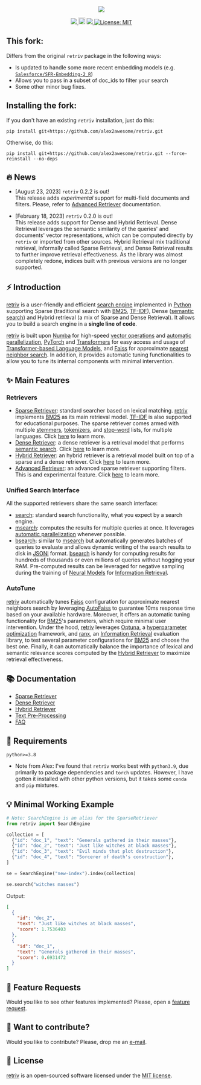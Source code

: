 <div align="center">
  <img src="https://repository-images.githubusercontent.com/566840861/ce7eeed0-7454-4aff-9073-235a83eeb6e7">
</div>

<p align="center">
  <!-- Python -->
  <a href="https://www.python.org" alt="Python">
      <img src="https://badges.aleen42.com/src/python.svg" />
  </a>
  <!-- Version -->
  <a href="https://badge.fury.io/py/retriv"><img src="https://badge.fury.io/py/retriv.svg" alt="PyPI version" height="18"></a>
  <!-- Docs -->
  <!-- <a href="https://amenra.github.io/retriv"><img src="https://img.shields.io/badge/docs-passing-<COLOR>.svg" alt="Documentation Status"></a> -->
  <!-- Black -->
  <a href="https://github.com/psf/black" alt="Code style: black">
      <img src="https://img.shields.io/badge/code%20style-black-000000.svg" />
  </a>
  <!-- License -->
  <a href="https://lbesson.mit-license.org/"><img src="https://img.shields.io/badge/License-MIT-blue.svg" alt="License: MIT"></a>
  <!-- Google Colab -->
  <!-- <a href="https://colab.research.google.com/github/AmenRa/retriv/blob/master/notebooks/1_overview.ipynb"> -->
      <!-- <img src="https://colab.research.google.com/assets/colab-badge.svg" alt="Open In Colab"/> -->
  </a>
</p>

## This fork: 

Differs from the original `retriv` package in the following ways:
* Is updated to handle some more recent embedding models (e.g. [`Salesforce/SFR-Embedding-2_R`](https://huggingface.co/Salesforce/SFR-Embedding-2_R))
* Allows you to pass in a subset of doc_ids to filter your search
* Some other minor bug fixes.

## Installing the fork:

If you don't have an existing `retriv` installation, just do this:

`pip install git+https://github.com/alex2awesome/retriv.git`

Otherwise, do this:

`pip install git+https://github.com/alex2awesome/retriv.git --force-reinstall --no-deps`

## 🔥 News
- [August 23, 2023] `retriv` 0.2.2 is out!  
This release adds _experimental_ support for multi-field documents and filters.
Please, refer to [Advanced Retriever](https://github.com/AmenRa/retriv/blob/main/docs/advanced_retriever.md) documentation.

- [February 18, 2023] `retriv` 0.2.0 is out!  
This release adds support for Dense and Hybrid Retrieval.
Dense Retrieval leverages the semantic similarity of the queries' and documents' vector representations, which can be computed directly by `retriv` or imported from other sources.
Hybrid Retrieval mix traditional retrieval, informally called Sparse Retrieval,  and Dense Retrieval results to further improve retrieval effectiveness.
As the library was almost completely redone, indices built with previous versions are no longer supported.

## ⚡️ Introduction

[retriv](https://github.com/AmenRa/retriv) is a user-friendly and efficient [search engine](https://en.wikipedia.org/wiki/Search_engine) implemented in [Python](https://en.wikipedia.org/wiki/Python_(programming_language)) supporting Sparse (traditional search with [BM25](https://en.wikipedia.org/wiki/Okapi_BM25), [TF-IDF](https://en.wikipedia.org/wiki/Tf–idf)), Dense ([semantic search](https://en.wikipedia.org/wiki/Semantic_search)) and Hybrid retrieval (a mix of Sparse and Dense Retrieval).
It allows you to build a search engine in a __single line of code__.

[retriv](https://github.com/AmenRa/retriv) is built upon [Numba](https://github.com/numba/numba) for high-speed [vector operations](https://en.wikipedia.org/wiki/Automatic_vectorization) and [automatic parallelization](https://en.wikipedia.org/wiki/Automatic_parallelization), [PyTorch](https://pytorch.org) and [Transformers](https://huggingface.co/docs/transformers/index) for easy access and usage of [Transformer-based Language Models](https://web.stanford.edu/~jurafsky/slp3/10.pdf), and [Faiss](https://github.com/facebookresearch/faiss) for approximate [nearest neighbor search](https://en.wikipedia.org/wiki/Nearest_neighbor_search).
In addition, it provides automatic tuning functionalities to allow you to tune its internal components with minimal intervention.


## ✨ Main Features

### Retrievers
- [Sparse Retriever](https://github.com/AmenRa/retriv/blob/main/docs/sparse_retriever.md): standard searcher based on lexical matching. 
[retriv](https://github.com/AmenRa/retriv) implements [BM25](https://en.wikipedia.org/wiki/Okapi_BM25) as its main retrieval model.
[TF-IDF](https://en.wikipedia.org/wiki/Tf–idf) is also supported for educational purposes.
The sparse retriever comes armed with multiple [stemmers](https://en.wikipedia.org/wiki/Stemming), [tokenizers](https://en.wikipedia.org/wiki/Lexical_analysis#Tokenization), and [stop-word](https://en.wikipedia.org/wiki/Stop_word) lists, for multiple languages.
Click [here](https://github.com/AmenRa/retriv/blob/main/docs/sparse_retriever.md) to learn more.
- [Dense Retriever](https://github.com/AmenRa/retriv/blob/main/docs/dense_retriever.md): a dense retriever is a retrieval model that performs [semantic search](https://en.wikipedia.org/wiki/Semantic_search). 
Click [here](https://github.com/AmenRa/retriv/blob/main/docs/dense_retriever.md) to learn more.
- [Hybrid Retriever](https://github.com/AmenRa/retriv/blob/main/docs/hybrid_retriever.md): an hybrid retriever is a retrieval model built on top of a sparse and a dense retriever.
Click [here](https://github.com/AmenRa/retriv/blob/main/docs/hybrid_retriever.md) to learn more.
- [Advanced Retriever](https://github.com/AmenRa/retriv/blob/main/docs/advanced_retriever.md): an advanced sparse retriever supporting filters. This is and experimental feature.
Click [here](https://github.com/AmenRa/retriv/blob/main/docs/advanced_retriever.md) to learn more.

### Unified Search Interface
All the supported retrievers share the same search interface:
- [search](#search): standard search functionality, what you expect by a search engine.
- [msearch](#multi-search): computes the results for multiple queries at once.
It leverages [automatic parallelization](https://en.wikipedia.org/wiki/Automatic_parallelization) whenever possible.
- [bsearch](#batch-search): similar to [msearch](#multi-search) but automatically generates batches of queries to evaluate and allows dynamic writing of the search results to disk in [JSONl](https://jsonlines.org) format. [bsearch](#batch-search) is handy for computing results for hundreds of thousands or even millions of queries without hogging your RAM. Pre-computed results can be leveraged for negative sampling during the training of [Neural Models](https://en.wikipedia.org/wiki/Artificial_neural_network) for [Information Retrieval](https://en.wikipedia.org/wiki/Information_retrieval).

### AutoTune
[retriv](https://github.com/AmenRa/retriv) automatically tunes [Faiss](https://github.com/facebookresearch/faiss) configuration for approximate nearest neighbors search by leveraging [AutoFaiss](https://github.com/criteo/autofaiss) to guarantee 10ms response time based on your available hardware.
Moreover, it offers an automatic tuning functionality for [BM25](https://en.wikipedia.org/wiki/Okapi_BM25)'s parameters, which require minimal user intervention.
Under the hood, [retriv](https://github.com/AmenRa/retriv) leverages [Optuna](https://optuna.org), a [hyperparameter optimization](https://en.wikipedia.org/wiki/Hyperparameter_optimization) framework, and [ranx](https://github.com/AmenRa/ranx), an [Information Retrieval](https://en.wikipedia.org/wiki/Information_retrieval) evaluation library, to test several parameter configurations for [BM25](https://en.wikipedia.org/wiki/Okapi_BM25) and choose the best one.
Finally, it can automatically balance the importance of lexical and semantic relevance scores computed by the [Hybrid Retriever](https://github.com/AmenRa/retriv/blob/main/docs/hybrid_retriever.md) to maximize retrieval effectiveness.

## 📚 Documentation

- [Sparse Retriever](https://github.com/AmenRa/retriv/blob/main/docs/sparse_retriever.md)
- [Dense Retriever](https://github.com/AmenRa/retriv/blob/main/docs/dense_retriever.md)
- [Hybrid Retriever](https://github.com/AmenRa/retriv/blob/main/docs/hybrid_retriever.md)
- [Text Pre-Processing](https://github.com/AmenRa/retriv/blob/main/docs/text_preprocessing.md)
- [FAQ](https://github.com/AmenRa/retriv/blob/main/docs/faq.md)

## 🔌 Requirements
```
python>=3.8
```

* Note from Alex: I've found that `retriv` works best with `python3.9`, due primarily to package dependencies and `torch` updates. However, I have gotten it installed with other python versions, but it takes some `conda` and `pip` mixtures.

## 💡 Minimal Working Example

```python
# Note: SearchEngine is an alias for the SparseRetriever
from retriv import SearchEngine

collection = [
  {"id": "doc_1", "text": "Generals gathered in their masses"},
  {"id": "doc_2", "text": "Just like witches at black masses"},
  {"id": "doc_3", "text": "Evil minds that plot destruction"},
  {"id": "doc_4", "text": "Sorcerer of death's construction"},
]

se = SearchEngine("new-index").index(collection)

se.search("witches masses")
```
Output:
```json
[
  {
    "id": "doc_2",
    "text": "Just like witches at black masses",
    "score": 1.7536403
  },
  {
    "id": "doc_1",
    "text": "Generals gathered in their masses",
    "score": 0.6931472
  }
]
```






## 🎁 Feature Requests
Would you like to see other features implemented? Please, open a [feature request](https://github.com/AmenRa/retriv/issues/new?assignees=&labels=enhancement&template=feature_request.md&title=%5BFeature+Request%5D+title).


## 🤘 Want to contribute?
Would you like to contribute? Please, drop me an [e-mail](mailto:elias.bssn@gmail.com?subject=[GitHub]%20retriv).


## 📄 License
[retriv](https://github.com/AmenRa/retriv) is an open-sourced software licensed under the [MIT license](LICENSE).
